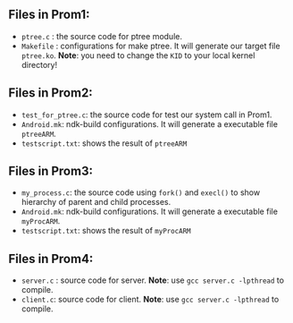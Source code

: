 ## Files in Prom1:
* `ptree.c` : the source code for ptree module.
* `Makefile` :  configurations for make ptree. It will generate our target file `ptree.ko`.  **Note**: you need to change the `KID` to your local kernel directory!

## Files in Prom2:
* `test_for_ptree.c`: the source code for test our system call in Prom1.
* `Android.mk`: ndk-build configurations. It will generate a executable file `ptreeARM`.
* `testscript.txt`: shows the result of `ptreeARM`

## Files in Prom3:
* `my_process.c`: the source code using `fork()` and `execl()` to show hierarchy of parent and child processes.
* `Android.mk`: ndk-build configurations. It will generate a executable file `myProcARM`.
* `testscript.txt`: shows the result of `myProcARM`

## Files in Prom4:
* `server.c` : source code for server. **Note**: use `gcc server.c -lpthread` to compile.
* `client.c`: source code for client. **Note**: use `gcc server.c -lpthread` to compile.

